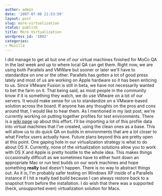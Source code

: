 ```yaml
---
author: admin
date: '2007-07-08 21:53:59'
layout: post
slug: more-virtualization
status: publish
title: More Virtualization
wordpress_id: '1802'
categories:
- Mozilla
---
```


I did manage to get all but one of our virtual machines finished for
MoCo QA in the last week and up to where local QA can get them. Right
now, we are using both Parallels and VMWare but sooner or later we'll
have to standardize on one or the other. Parallels has gotten a lot of
good press lately and most of us are working on Apple hardware so it has
been enticing to us. Since VMware Fusion is still in beta, we have not
necessarily wanted to bet the farm on it. That being said, as most
people in the community know if it is something they watch, we do use
VMware on a lot of our servers. It would make sense for us to
standardize on a VMware-based solution across the board. If anyone has
any thoughts on the pros and cons around that, I would like to hear
them. As I mentioned in my last post, we're currently working on putting
together profiles for test environments. There is a [wiki
page](http://wiki.mozilla.org/MozillaQualityAssurance:Environments) up
about this effort. I'll be importing a lot of this profile data into
virtual machines that I've created, using the clean ones as a base. This
will allow us to do quick QA on builds in environments that are a lot
closer to what Firefox users actually have. Future plans beyond this are
pretty open at this point. One gaping hole in our virtualization
strategy is what to do about OS X. Currently, none of the virtualization
solutions allow you to work with OS X and Apple is pretty hostile to the
whole idea. This makes things occasionally difficult as we sometimes
have to either hunt down an appropriate Mac or run test builds on our
work machines and hope something **really** bad doesn't happen. There is
no way to abstract things out. As it is, I'm probably safer testing on
Windows XP inside of a Parallels instance if I hit a really bad build
because I can always restore back to a snapshot from before the
installation. I do wish that there was a supported (heck, unsupported
even) virtualization solution for Macs.

